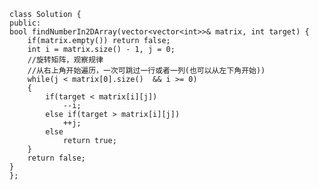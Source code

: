    class Solution {
    public:
    bool findNumberIn2DArray(vector<vector<int>>& matrix, int target) {
        if(matrix.empty()) return false;
        int i = matrix.size() - 1, j = 0;
        //旋转矩阵，观察规律
        //从右上角开始遍历，一次可跳过一行或者一列(也可以从左下角开始))
        while(j < matrix[0].size()  && i >= 0)
        {
            if(target < matrix[i][j])
                --i;
            else if(target > matrix[i][j])
                ++j;
            else
                return true;
        }
        return false;
    }
    };
